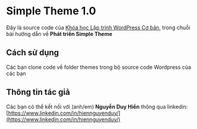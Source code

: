 # Simple Theme 1.0

Đây là source code của [Khóa học Lập trình WordPress Cơ bản](https://www.youtube.com/playlist?list=PL9J6b6PZv1ecqycz_-6-MrI9qOOOFlFfw), trong chuỗi bài hướng dẫn về **Phát triển Simple Theme**

## Cách sử dụng
Các bạn clone code về folder themes trong bộ source code Wordpress của các bạn

## Thông tin tác giả
Các bạn có thể kết nối với (anh/em) **Nguyễn Duy Hiển** thông qua linkedin: [https://www.linkedin.com/in/hiennguyenduy/](https://www.linkedin.com/in/hiennguyenduy/)
